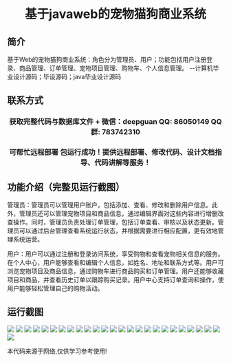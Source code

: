 <p><h1 align="center">基于javaweb的宠物猫狗商业系统</h1></p>

## 简介
基于Web的宠物猫狗商业系统：角色分为管理员、用户；功能包括用户注册登录、商品管理、订单管理、宠物项目管理、购物车、个人信息管理。    --计算机毕业设计源码；毕设源码；java毕业设计源码


## 联系方式
<p><h3 align="center">获取完整代码与数据库文件 + 微信：deepguan QQ: 86050149 QQ群: 783742310</h3></p>
<p><h3 align="center">可帮忙远程部署 包运行成功！提供远程部署、修改代码、设计文档指导、代码讲解等服务！</h3></p>

## 功能介绍（完整见运行截图）
管理员：管理员可以管理用户账户，包括添加、查看、修改和删除用户信息。此外，管理员还可以管理宠物项目和商品信息，通过编辑界面对这些内容进行增删改查操作。同时，管理员负责处理订单管理，包括订单查看、审核以及状态更新。管理员可以通过后台管理查看系统运行状态，并根据需要进行相应配置，更有效地管理系统运营。

用户：用户可以通过注册和登录访问系统，享受购物和查看宠物相关信息的服务。在个人中心，用户能够查看和编辑个人信息，如姓名、地址和联系方式等。用户可浏览宠物项目及商品信息，通过购物车进行商品购买和订单管理。用户还能够收藏项目和商品，并查看历史订单以跟踪购买记录。用户中心支持订单查询和操作，使用户能够轻松管理自己的购物活动。


## 运行截图
![](img/001.jpg)
![](img/002.jpg)
![](img/003.jpg)
![](img/004.jpg)
![](img/005.jpg)
![](img/006.jpg)
![](img/007.jpg)
![](img/008.jpg)
![](img/009.jpg)
![](img/010.jpg)
![](img/011.jpg)
![](img/012.jpg)
![](img/013.jpg)
![](img/014.jpg)
![](img/015.jpg)
![](img/016.jpg)
![](img/017.jpg)
![](img/018.jpg)
![](img/019.jpg)
![](img/020.jpg)
![](img/021.jpg)
![](img/022.jpg)
![](img/023.jpg)
![](img/024.jpg)
![](img/025.jpg)
![](img/026.jpg)

<p>本代码来源于网络,仅供学习参考使用!</p>
